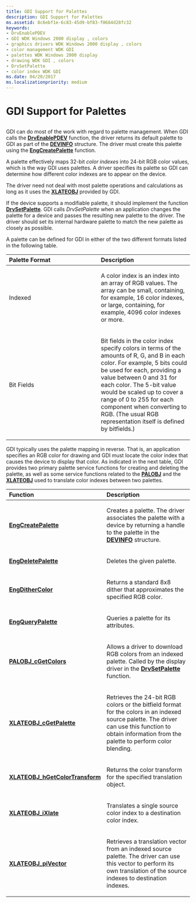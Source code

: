```yaml
---
title: GDI Support for Palettes
description: GDI Support for Palettes
ms.assetid: 8c6ebf1e-6c83-45d9-bf83-f0684d28fc32
keywords:
- DrvEnablePDEV
- GDI WDK Windows 2000 display , colors
- graphics drivers WDK Windows 2000 display , colors
- color management WDK GDI
- palettes WDK Windows 2000 display
- drawing WDK GDI , colors
- DrvSetPalette
- color index WDK GDI
ms.date: 04/20/2017
ms.localizationpriority: medium
---
```


# GDI Support for Palettes


## <span id="ddk_gdi_support_for_palettes_gg"></span><span id="DDK_GDI_SUPPORT_FOR_PALETTES_GG"></span>


GDI can do most of the work with regard to palette management. When GDI calls the [**DrvEnablePDEV**](/windows/desktop/api/winddi/nf-winddi-drvenablepdev) function, the driver returns its default palette to GDI as part of the [**DEVINFO**](/windows/desktop/api/winddi/ns-winddi-tagdevinfo) structure. The driver must create this palette using the [**EngCreatePalette**](/windows/desktop/api/winddi/nf-winddi-engcreatepalette) function.

A palette effectively maps 32-bit *color indexes* into 24-bit RGB color values, which is the way GDI uses palettes. A driver specifies its palette so GDI can determine how different color indexes are to appear on the device.

The driver need not deal with most palette operations and calculations as long as it uses the [**XLATEOBJ**](/windows/desktop/api/winddi/ns-winddi-_xlateobj) provided by GDI.

If the device supports a modifiable palette, it should implement the function [**DrvSetPalette**](/windows/desktop/api/winddi/nf-winddi-drvsetpalette). GDI calls *DrvSetPalette* when an application changes the palette for a device and passes the resulting new palette to the driver. The driver should set its internal hardware palette to match the new palette as closely as possible.

A palette can be defined for GDI in either of the two different formats listed in the following table.

<table>
<colgroup>
<col width="50%" />
<col width="50%" />
</colgroup>
<thead>
<tr class="header">
<th align="left">Palette Format</th>
<th align="left">Description</th>
</tr>
</thead>
<tbody>
<tr class="odd">
<td align="left"><p>Indexed</p></td>
<td align="left"><p>A color index is an index into an array of RGB values. The array can be small, containing, for example, 16 color indexes, or large, containing, for example, 4096 color indexes or more.</p></td>
</tr>
<tr class="even">
<td align="left"><p>Bit Fields</p></td>
<td align="left"><p>Bit fields in the color index specify colors in terms of the amounts of R, G, and B in each color. For example, 5 bits could be used for each, providing a value between 0 and 31 for each color. The 5-bit value would be scaled up to cover a range of 0 to 255 for each component when converting to RGB. (The usual RGB representation itself is defined by bitfields.)</p></td>
</tr>
</tbody>
</table>

 

GDI typically uses the palette mapping in reverse. That is, an application specifies an RGB color for drawing and GDI must locate the color index that causes the device to display that color. As indicated in the next table, GDI provides two primary palette service functions for creating and deleting the palette, as well as some service functions related to the [**PALOBJ**](/windows/desktop/api/winddi/ns-winddi-_palobj) and the [**XLATEOBJ**](/windows/desktop/api/winddi/ns-winddi-_xlateobj) used to translate color indexes between two palettes.

<table>
<colgroup>
<col width="50%" />
<col width="50%" />
</colgroup>
<thead>
<tr class="header">
<th align="left">Function</th>
<th align="left">Description</th>
</tr>
</thead>
<tbody>
<tr class="odd">
<td align="left"><p><a href="/windows/desktop/api/winddi/nf-winddi-engcreatepalette" data-raw-source="[&lt;strong&gt;EngCreatePalette&lt;/strong&gt;](/windows/desktop/api/winddi/nf-winddi-engcreatepalette)"><strong>EngCreatePalette</strong></a></p></td>
<td align="left"><p>Creates a palette. The driver associates the palette with a device by returning a handle to the palette in the <a href="/windows/desktop/api/winddi/ns-winddi-tagdevinfo" data-raw-source="[&lt;strong&gt;DEVINFO&lt;/strong&gt;](/windows/desktop/api/winddi/ns-winddi-tagdevinfo)"><strong>DEVINFO</strong></a> structure.</p></td>
</tr>
<tr class="even">
<td align="left"><p><a href="/windows/desktop/api/winddi/nf-winddi-engdeletepalette" data-raw-source="[&lt;strong&gt;EngDeletePalette&lt;/strong&gt;](/windows/desktop/api/winddi/nf-winddi-engdeletepalette)"><strong>EngDeletePalette</strong></a></p></td>
<td align="left"><p>Deletes the given palette.</p></td>
</tr>
<tr class="odd">
<td align="left"><p><a href="/windows/desktop/api/winddi/nf-winddi-engdithercolor" data-raw-source="[&lt;strong&gt;EngDitherColor&lt;/strong&gt;](/windows/desktop/api/winddi/nf-winddi-engdithercolor)"><strong>EngDitherColor</strong></a></p></td>
<td align="left"><p>Returns a standard 8x8 dither that approximates the specified RGB color.</p></td>
</tr>
<tr class="even">
<td align="left"><p><a href="/windows/desktop/api/winddi/nf-winddi-engquerypalette" data-raw-source="[&lt;strong&gt;EngQueryPalette&lt;/strong&gt;](/windows/desktop/api/winddi/nf-winddi-engquerypalette)"><strong>EngQueryPalette</strong></a></p></td>
<td align="left"><p>Queries a palette for its attributes.</p></td>
</tr>
<tr class="odd">
<td align="left"><p><a href="/windows/desktop/api/winddi/nf-winddi-palobj_cgetcolors" data-raw-source="[&lt;strong&gt;PALOBJ_cGetColors&lt;/strong&gt;](/windows/desktop/api/winddi/nf-winddi-palobj_cgetcolors)"><strong>PALOBJ_cGetColors</strong></a></p></td>
<td align="left"><p>Allows a driver to download RGB colors from an indexed palette. Called by the display driver in the <a href="/windows/desktop/api/winddi/nf-winddi-drvsetpalette" data-raw-source="[&lt;strong&gt;DrvSetPalette&lt;/strong&gt;](/windows/desktop/api/winddi/nf-winddi-drvsetpalette)"><strong>DrvSetPalette</strong></a> function.</p></td>
</tr>
<tr class="even">
<td align="left"><p><a href="/windows/desktop/api/winddi/nf-winddi-xlateobj_cgetpalette" data-raw-source="[&lt;strong&gt;XLATEOBJ_cGetPalette&lt;/strong&gt;](/windows/desktop/api/winddi/nf-winddi-xlateobj_cgetpalette)"><strong>XLATEOBJ_cGetPalette</strong></a></p></td>
<td align="left"><p>Retrieves the 24-bit RGB colors or the bitfield format for the colors in an indexed source palette. The driver can use this function to obtain information from the palette to perform color blending.</p></td>
</tr>
<tr class="odd">
<td align="left"><p><a href="/windows/desktop/api/winddi/nf-winddi-xlateobj_hgetcolortransform" data-raw-source="[&lt;strong&gt;XLATEOBJ_hGetColorTransform&lt;/strong&gt;](/windows/desktop/api/winddi/nf-winddi-xlateobj_hgetcolortransform)"><strong>XLATEOBJ_hGetColorTransform</strong></a></p></td>
<td align="left"><p>Returns the color transform for the specified translation object.</p></td>
</tr>
<tr class="even">
<td align="left"><p><a href="/windows/desktop/api/winddi/nf-winddi-xlateobj_ixlate" data-raw-source="[&lt;strong&gt;XLATEOBJ_iXlate&lt;/strong&gt;](/windows/desktop/api/winddi/nf-winddi-xlateobj_ixlate)"><strong>XLATEOBJ_iXlate</strong></a></p></td>
<td align="left"><p>Translates a single source color index to a destination color index.</p></td>
</tr>
<tr class="odd">
<td align="left"><p><a href="/windows/desktop/api/winddi/nf-winddi-xlateobj_pivector" data-raw-source="[&lt;strong&gt;XLATEOBJ_piVector&lt;/strong&gt;](/windows/desktop/api/winddi/nf-winddi-xlateobj_pivector)"><strong>XLATEOBJ_piVector</strong></a></p></td>
<td align="left"><p>Retrieves a translation vector from an indexed source palette. The driver can use this vector to perform its own translation of the source indexes to destination indexes.</p></td>
</tr>
</tbody>
</table>

 

